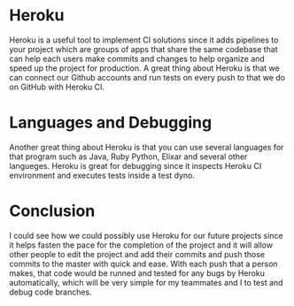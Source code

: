  # Heroku

   Heroku is a useful tool to implement CI solutions since it adds pipelines to your project which are
  groups of apps that share the same codebase that can help each users make commits and changes
  to help organize and speed up the project for production. A great thing about Heroku is that we can connect our Github 
  accounts and run tests on every push to that we do on GitHub with Heroku CI.
  
  
# Languages and Debugging
  
   Another great thing about Heroku is that you can use several languages for that program such as Java, Ruby
  Python, Elixar and several other langueges. Heroku is great for debugging since it inspects Heroku
  CI environment and executes tests inside a test dyno. 
  
  
# Conclusion
  
   I could see how we could possibly use Heroku for our future projects since it helps fasten the pace for 
  the completion of the project and it will allow other people to edit the project and add their commits 
  and push those commits to the master with quick and ease. With each push that a person makes, that code would be 
  runned and tested for any bugs by Heroku automatically, which will be very simple for my teammates and I
  to test and debug code branches.
